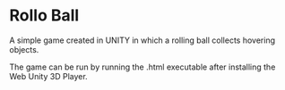 # Rollo Ball

A simple game created in UNITY in which a rolling ball collects hovering objects.

The game can be run by running the .html executable after installing the Web Unity 3D Player.